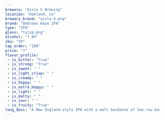 ```yaml
---
brewery: "Aisle 5 Brewing"
location: "Oakland, Ca"
brewery_brand: "aisle-5.png"
brand: "Oaktown Haze IPA"
type: "IPA"
glass: "tulip.png"
alcohol: "7.0%"
ibu: "50"
tap_order: "108"
price: "7"
flavor_profile:
 - is_bitter: "True"
 - is_strong: "True"
 - is_sweet: " "
 - is_light_crisp: " "
 - is_creamy: " "
 - is_hoppy: " "
 - is_extra_hoppy: " "
 - is_light: " "
 - is_malty: " "
 - is_sour: " "
 - is_fruity: "True" 
long_desc: "A New England-style IPA with a malt backbone of two-row barley, flaked oats, and wheat. Infused with Magnum and Centennial hops with a generous dry-hopping of Citra. This hazy IPA has a bright tropical nose, creamy smooth fruit flavor, and a hint of vanilla." 
---
```


